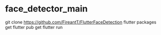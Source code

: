 # face_detector_main

git clone https://github.com/FireantT/FlutterFaceDetection
flutter packages get
flutter pub get
flutter run
